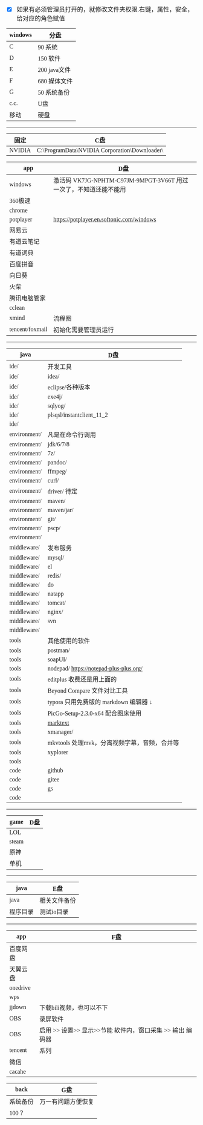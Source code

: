 <font face="SimSun" size=3>

- [x] 如果有必须管理员打开的，就修改文件夹权限.右键，属性，安全，给对应的角色赋值

windows | 分盘
---|---
C | 90  系统
D | 150 软件
E | 200 java文件
F | 680 媒体文件
G | 50  系统备份
c.c. | U盘
移动 | 硬盘

---

固定  | C盘
---|---
NVIDIA| C:\ProgramData\NVIDIA Corporation\Downloader\

app  | D盘
---|---
windows | 激活码 VK7JG-NPHTM-C97JM-9MPGT-3V66T 用过一次了，不知道还能不能用
360极速 |
chrome |
potplayer | https://potplayer.en.softonic.com/windows
网易云 |
有道云笔记 |
有道词典 |
百度拼音 | 
向日葵 |
火柴 | 
腾讯电脑管家 | 
cclean | 
xmind | 流程图
tencent/foxmail | 初始化需要管理员运行

---

java  | D盘
---|---
ide/ | 开发工具
ide/ | idea/
ide/ | eclipse/各种版本
ide/ | exe4j/
ide/ | sqlyog/
ide/ | plsqsl/instantclient_11_2
ide/ |
environment/ | 凡是在命令行调用
environment/ | jdk/6/7/8
environment/ | 7z/
environment/ | pandoc/
environment/ | ffmpeg/
environment/ | curl/
environment/ | driver/ 待定
environment/ | maven/
environment/ | maven/jar/
environment/ | git/
environment/ | pscp/
environment/ |
middleware/  | 发布服务
middleware/  | mysql/
middleware/  | el
middleware/  | redis/
middleware/  | do
middleware/  | natapp
middleware/  | tomcat/
middleware/  | nginx/
middleware/  | svn
middleware/  |
tools | 其他使用的软件
tools | postman/
tools | soapUI/
tools | nodepad/ https://notepad-plus-plus.org/
tools | editplus 收费还是用上面的
tools | Beyond Compare 文件对比工具
tools | typora 只用免费版的 markdown 编辑器 ↓
tools | PicGo-Setup-2.3.0-x64 配合图床使用
tools | [marktext](https://github.com/marktext/marktext)
tools | xmanager/
tools | mkvtools 处理mvk，分离视频字幕，音频，合并等
tools | xyplorer
tools | 
code | github
code | gitee
code | gs
code | 


---

game  | D盘
---|---
LOL | 
steam | 
原神 | 
单机 | 

---

java  | E盘
---|---
java | 相关文件备份
程序目录 | 测试io目录

---

app  | F盘
---|---
百度网盘 | 
天翼云盘 | 
onedrive | 
wps | 
jjdown | 下载bili视频，也可以不下
OBS | 录屏软件
OBS | 启用 >> 设置>> 显示>>节能 软件内，窗口采集 >> 输出 编码器 
tencent | 系列
微信 | 
cacahe | 

back | G盘
---|---
系统备份 | 万一有问题方便恢复
100？ | 

</font>
